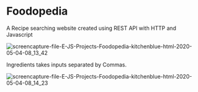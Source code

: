 # Foodopedia
A Recipe searching website created using REST API  with HTTP and Javascript

![screencapture-file-E-JS-Projects-Foodopedia-kitchenblue-html-2020-05-04-08_13_42](https://user-images.githubusercontent.com/42926055/80933231-7eeeee80-8de0-11ea-960f-5f51706f7529.png)

Ingredients takes inputs separated  by Commas.


![screencapture-file-E-JS-Projects-Foodopedia-kitchenblue-html-2020-05-04-08_14_23](https://user-images.githubusercontent.com/42926055/80933301-c2e1f380-8de0-11ea-8913-bdf7b2672d74.png)

